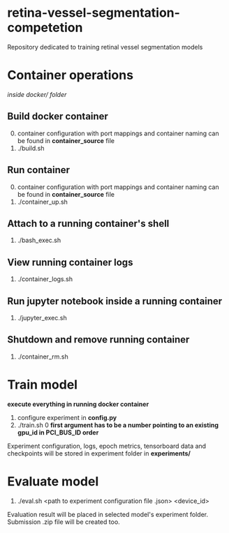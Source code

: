 # retina-vessel-segmentation-competetion
Repository dedicated to training retinal vessel segmentation models


# Container operations

*inside docker/ folder*

## Build docker container

0. container configuration with port mappings and container naming can be found in **container_source** file
1. ./build.sh 

## Run container

0. container configuration with port mappings and container naming can be found in **container_source** file
1. ./container_up.sh

## Attach to a running container's shell

1. ./bash_exec.sh

## View running container logs

1. ./container_logs.sh

## Run jupyter notebook inside a running container

1. ./jupyter_exec.sh

## Shutdown and remove running container

1. ./container_rm.sh

# Train model
**execute everything in running docker container**

1. configure experiment in **config.py**
2. ./train.sh 0 **first argument has to be a number pointing to an existing gpu_id in PCI_BUS_ID order**

Experiment configuration, logs, epoch metrics, tensorboard data and checkpoints will be stored in experiment folder in **experiments/**

# Evaluate model

1. ./eval.sh <path to experiment configuration file .json> <path to folder with images to process> <device_id>

Evaluation result will be placed in selected model's experiment folder. Submission .zip file will be created too.
